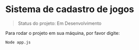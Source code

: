 <h1>Sistema de cadastro de jogos</h1>

> Status do projeto: Em Desenvolvimento

Para rodar o projeto em sua máquina, por favor digite:
```
Node app.js
```
